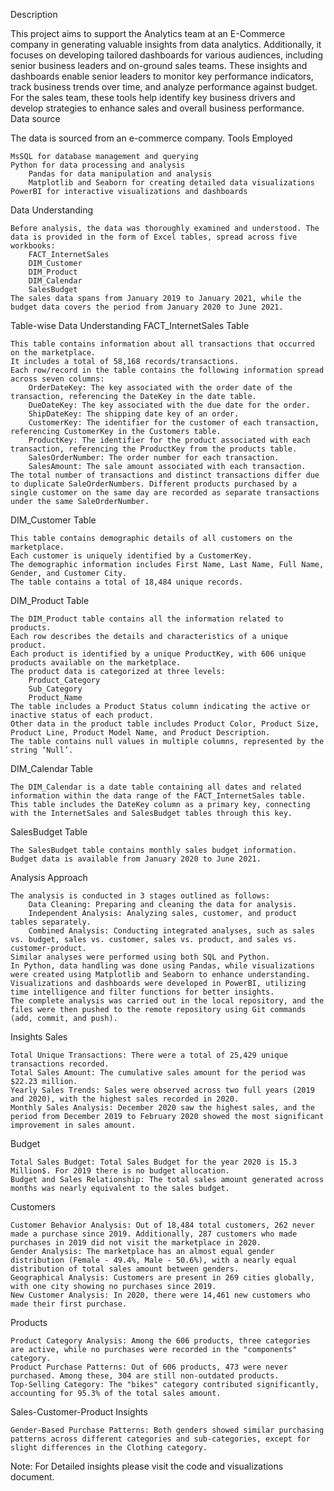 Description

This project aims to support the Analytics team at an E-Commerce company in generating valuable insights from data analytics. Additionally, it focuses on developing tailored dashboards for various audiences, including senior business leaders and on-ground sales teams. These insights and dashboards enable senior leaders to monitor key performance indicators, track business trends over time, and analyze performance against budget. For the sales team, these tools help identify key business drivers and develop strategies to enhance sales and overall business performance.
Data source

The data is sourced from an e-commerce company.
Tools Employed

    MsSQL for database management and querying
    Python for data processing and analysis
        Pandas for data manipulation and analysis
        Matplotlib and Seaborn for creating detailed data visualizations
    PowerBI for interactive visualizations and dashboards

Data Understanding

    Before analysis, the data was thoroughly examined and understood. The data is provided in the form of Excel tables, spread across five workbooks:
        FACT_InternetSales
        DIM_Customer
        DIM_Product
        DIM_Calendar
        SalesBudget
    The sales data spans from January 2019 to January 2021, while the budget data covers the period from January 2020 to June 2021.

Table-wise Data Understanding
FACT_InternetSales Table

    This table contains information about all transactions that occurred on the marketplace.
    It includes a total of 58,168 records/transactions.
    Each row/record in the table contains the following information spread across seven columns:
        OrderDateKey: The key associated with the order date of the transaction, referencing the DateKey in the date table.
        DueDateKey: The key associated with the due date for the order.
        ShipDateKey: The shipping date key of an order.
        CustomerKey: The identifier for the customer of each transaction, referencing CustomerKey in the Customers table.
        ProductKey: The identifier for the product associated with each transaction, referencing the ProductKey from the products table.
        SalesOrderNumber: The order number for each transaction.
        SalesAmount: The sale amount associated with each transaction.
    The total number of transactions and distinct transactions differ due to duplicate SaleOrderNumbers. Different products purchased by a single customer on the same day are recorded as separate transactions under the same SaleOrderNumber.

DIM_Customer Table

    This table contains demographic details of all customers on the marketplace.
    Each customer is uniquely identified by a CustomerKey.
    The demographic information includes First Name, Last Name, Full Name, Gender, and Customer City.
    The table contains a total of 18,484 unique records.

DIM_Product Table

    The DIM_Product table contains all the information related to products.
    Each row describes the details and characteristics of a unique product.
    Each product is identified by a unique ProductKey, with 606 unique products available on the marketplace.
    The product data is categorized at three levels:
        Product_Category
        Sub_Category
        Product_Name
    The table includes a Product Status column indicating the active or inactive status of each product.
    Other data in the product table includes Product Color, Product Size, Product Line, Product Model Name, and Product Description.
    The table contains null values in multiple columns, represented by the string ‘Null’.

DIM_Calendar Table

    The DIM_Calendar is a date table containing all dates and related information within the data range of the FACT_InternetSales table.
    This table includes the DateKey column as a primary key, connecting with the InternetSales and SalesBudget tables through this key.

SalesBudget Table

    The SalesBudget table contains monthly sales budget information.
    Budget data is available from January 2020 to June 2021.

Analysis Approach

    The analysis is conducted in 3 stages outlined as follows:
        Data Cleaning: Preparing and cleaning the data for analysis.
        Independent Analysis: Analyzing sales, customer, and product tables separately.
        Combined Analysis: Conducting integrated analyses, such as sales vs. budget, sales vs. customer, sales vs. product, and sales vs. customer-product.
    Similar analyses were performed using both SQL and Python.
    In Python, data handling was done using Pandas, while visualizations were created using Matplotlib and Seaborn to enhance understanding.
    Visualizations and dashboards were developed in PowerBI, utilizing time intelligence and filter functions for better insights.
    The complete analysis was carried out in the local repository, and the files were then pushed to the remote repository using Git commands (add, commit, and push).

Insights
Sales

    Total Unique Transactions: There were a total of 25,429 unique transactions recorded.
    Total Sales Amount: The cumulative sales amount for the period was $22.23 million.
    Yearly Sales Trends: Sales were observed across two full years (2019 and 2020), with the highest sales recorded in 2020.
    Monthly Sales Analysis: December 2020 saw the highest sales, and the period from December 2019 to February 2020 showed the most significant improvement in sales amount.

Budget

    Total Sales Budget: Total Sales Budget for the year 2020 is 15.3 Million$. For 2019 there is no budget allocation.
    Budget and Sales Relationship: The total sales amount generated across months was nearly equivalent to the sales budget.

Customers

    Customer Behavior Analysis: Out of 18,484 total customers, 262 never made a purchase since 2019. Additionally, 287 customers who made purchases in 2019 did not visit the marketplace in 2020.
    Gender Analysis: The marketplace has an almost equal gender distribution (Female - 49.4%, Male - 50.6%), with a nearly equal distribution of total sales amount between genders.
    Geographical Analysis: Customers are present in 269 cities globally, with one city showing no purchases since 2019.
    New Customer Analysis: In 2020, there were 14,461 new customers who made their first purchase.

Products

    Product Category Analysis: Among the 606 products, three categories are active, while no purchases were recorded in the "components" category.
    Product Purchase Patterns: Out of 606 products, 473 were never purchased. Among these, 304 are still non-outdated products.
    Top-Selling Category: The "bikes" category contributed significantly, accounting for 95.3% of the total sales amount.

Sales-Customer-Product Insights

    Gender-Based Purchase Patterns: Both genders showed similar purchasing patterns across different categories and sub-categories, except for slight differences in the Clothing category.

Note: For Detailed insights please visit the code and visualizations document.
